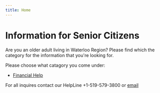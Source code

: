 ```yaml
---
title: Home
---
```


# Information for Senior Citizens

Are you an older adult living in Waterloo Region? 
Please find which the category for the information that you're looking for.

Please choose what catagory you come under:

- [Financial Help](./docs/financialhelp.html)



For all inquires contact our HelpLine +1-519-579-3800 or [email](mailto:info@waterlooregion.org)
